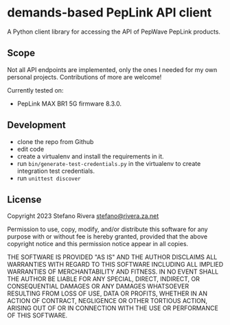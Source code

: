 # demands-based PepLink API client

A Python client library for accessing the API of PepWave PepLink
products.

## Scope

Not all API endpoints are implemented, only the ones I needed for my own
personal projects. Contributions of more are welcome!

Currently tested on:

* PepLink MAX BR1 5G firmware 8.3.0.

## Development

- clone the repo from Github
- edit code
- create a virtualenv and install the requirements in it.
- run `bin/generate-test-credentials.py` in the virtualenv to create
  integration test credentials.
- run `unittest discover`

## License

Copyright 2023 Stefano Rivera <stefano@rivera.za.net>

Permission to use, copy, modify, and/or distribute this software for any
purpose with or without fee is hereby granted, provided that the above
copyright notice and this permission notice appear in all copies.

THE SOFTWARE IS PROVIDED "AS IS" AND THE AUTHOR DISCLAIMS ALL WARRANTIES
WITH REGARD TO THIS SOFTWARE INCLUDING ALL IMPLIED WARRANTIES OF
MERCHANTABILITY AND FITNESS. IN NO EVENT SHALL THE AUTHOR BE LIABLE FOR
ANY SPECIAL, DIRECT, INDIRECT, OR CONSEQUENTIAL DAMAGES OR ANY DAMAGES
WHATSOEVER RESULTING FROM LOSS OF USE, DATA OR PROFITS, WHETHER IN AN
ACTION OF CONTRACT, NEGLIGENCE OR OTHER TORTIOUS ACTION, ARISING OUT OF
OR IN CONNECTION WITH THE USE OR PERFORMANCE OF THIS SOFTWARE.
